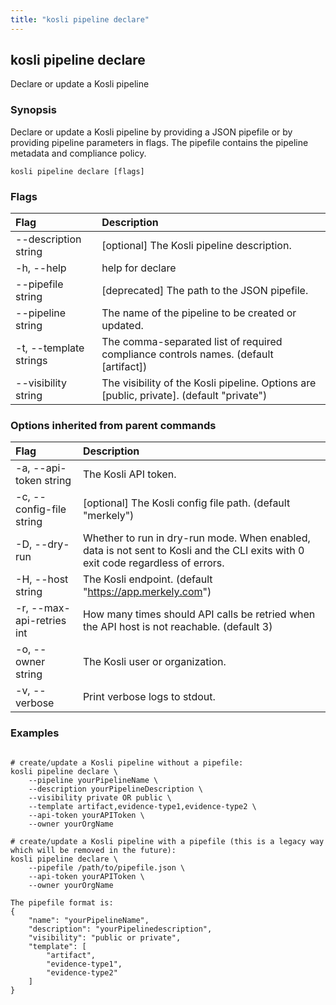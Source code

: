 ```yaml
---
title: "kosli pipeline declare"
---
```


## kosli pipeline declare

Declare or update a Kosli pipeline

### Synopsis


Declare or update a Kosli pipeline by providing a JSON pipefile or by providing pipeline parameters in flags. 
The pipefile contains the pipeline metadata and compliance policy.


```shell
kosli pipeline declare [flags]
```

### Flags
| Flag | Description |
| :--- | :--- |
|        --description string  |  [optional] The Kosli pipeline description.  |
|    -h, --help  |  help for declare  |
|        --pipefile string  |  [deprecated] The path to the JSON pipefile.  |
|        --pipeline string  |  The name of the pipeline to be created or updated.  |
|    -t, --template strings  |  The comma-separated list of required compliance controls names. (default [artifact])  |
|        --visibility string  |  The visibility of the Kosli pipeline. Options are [public, private]. (default "private")  |


### Options inherited from parent commands
| Flag | Description |
| :--- | :--- |
|    -a, --api-token string  |  The Kosli API token.  |
|    -c, --config-file string  |  [optional] The Kosli config file path. (default "merkely")  |
|    -D, --dry-run  |  Whether to run in dry-run mode. When enabled, data is not sent to Kosli and the CLI exits with 0 exit code regardless of errors.  |
|    -H, --host string  |  The Kosli endpoint. (default "https://app.merkely.com")  |
|    -r, --max-api-retries int  |  How many times should API calls be retried when the API host is not reachable. (default 3)  |
|    -o, --owner string  |  The Kosli user or organization.  |
|    -v, --verbose  |  Print verbose logs to stdout.  |


### Examples

```shell

# create/update a Kosli pipeline without a pipefile:
kosli pipeline declare \
	--pipeline yourPipelineName \
	--description yourPipelineDescription \
    --visibility private OR public \
	--template artifact,evidence-type1,evidence-type2 \
	--api-token yourAPIToken \
	--owner yourOrgName

# create/update a Kosli pipeline with a pipefile (this is a legacy way which will be removed in the future):
kosli pipeline declare \
	--pipefile /path/to/pipefile.json \
	--api-token yourAPIToken \
	--owner yourOrgName

The pipefile format is:
{
    "name": "yourPipelineName",
    "description": "yourPipelinedescription",
    "visibility": "public or private",
    "template": [
        "artifact",
        "evidence-type1",
        "evidence-type2"
    ]
}

```

